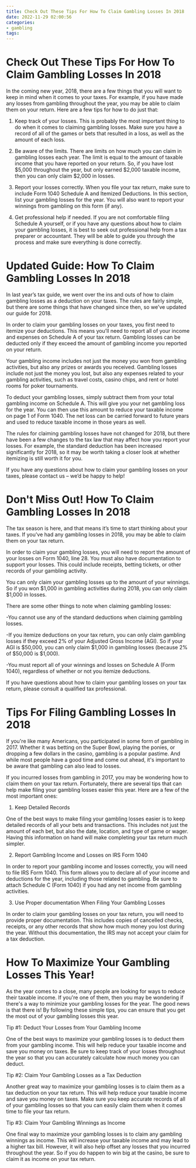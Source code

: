 ```yaml
---
title: Check Out These Tips For How To Claim Gambling Losses In 2018
date: 2022-11-29 02:00:56
categories:
- gambling
tags:
---
```



#  Check Out These Tips For How To Claim Gambling Losses In 2018

In the coming new year, 2018, there are a few things that you will want to keep in mind when it comes to your taxes. For example, if you have made any losses from gambling throughout the year, you may be able to claim them on your return. Here are a few tips for how to do just that:

1. Keep track of your losses. This is probably the most important thing to do when it comes to claiming gambling losses. Make sure you have a record of all of the games or bets that resulted in a loss, as well as the amount of each loss.

2. Be aware of the limits. There are limits on how much you can claim in gambling losses each year. The limit is equal to the amount of taxable income that you have reported on your return. So, if you have lost $5,000 throughout the year, but only earned $2,000 taxable income, then you can only claim $2,000 in losses.

3. Report your losses correctly. When you file your tax return, make sure to include Form 1040 Schedule A and Itemized Deductions. In this section, list your gambling losses for the year. You will also want to report your winnings from gambling on this form (if any).

4. Get professional help if needed. If you are not comfortable filing Schedule A yourself, or if you have any questions about how to claim your gambling losses, it is best to seek out professional help from a tax preparer or accountant. They will be able to guide you through the process and make sure everything is done correctly.

#   Updated Guide: How To Claim Gambling Losses In 2018

In last year’s tax guide, we went over the ins and outs of how to claim gambling losses as a deduction on your taxes. The rules are fairly simple, but there are some things that have changed since then, so we’ve updated our guide for 2018.

In order to claim your gambling losses on your taxes, you first need to itemize your deductions. This means you’ll need to report all of your income and expenses on Schedule A of your tax return. Gambling losses can be deducted only if they exceed the amount of gambling income you reported on your return.

Your gambling income includes not just the money you won from gambling activities, but also any prizes or awards you received. Gambling losses include not just the money you lost, but also any expenses related to your gambling activities, such as travel costs, casino chips, and rent or hotel rooms for poker tournaments.

To deduct your gambling losses, simply subtract them from your total gambling income on Schedule A. This will give you your net gambling loss for the year. You can then use this amount to reduce your taxable income on page 1 of Form 1040. The net loss can be carried forward to future years and used to reduce taxable income in those years as well.

The rules for claiming gambling losses have not changed for 2018, but there have been a few changes to the tax law that may affect how you report your losses. For example, the standard deduction has been increased significantly for 2018, so it may be worth taking a closer look at whether itemizing is still worth it for you.

If you have any questions about how to claim your gambling losses on your taxes, please contact us – we’d be happy to help!

#   Don't Miss Out! How To Claim Gambling Losses In 2018

The tax season is here, and that means it’s time to start thinking about your taxes. If you’ve had any gambling losses in 2018, you may be able to claim them on your tax return.

In order to claim your gambling losses, you will need to report the amount of your losses on Form 1040, line 28. You must also have documentation to support your losses. This could include receipts, betting tickets, or other records of your gambling activity.

You can only claim your gambling losses up to the amount of your winnings. So if you won $1,000 in gambling activities during 2018, you can only claim $1,000 in losses.

There are some other things to note when claiming gambling losses:

-You cannot use any of the standard deductions when claiming gambling losses.

-If you itemize deductions on your tax return, you can only claim gambling losses if they exceed 2% of your Adjusted Gross Income (AGI). So if your AGI is $50,000, you can only claim $1,000 in gambling losses (because 2% of $50,000 is $1,000).

-You must report all of your winnings and losses on Schedule A (Form 1040), regardless of whether or not you itemize deductions.

If you have questions about how to claim your gambling losses on your tax return, please consult a qualified tax professional.

#  Tips For Filing Gambling Losses In 2018

If you're like many Americans, you participated in some form of gambling in 2017. Whether it was betting on the Super Bowl, playing the ponies, or dropping a few dollars in the casino, gambling is a popular pastime. And while most people have a good time and come out ahead, it's important to be aware that gambling can also lead to losses.

If you incurred losses from gambling in 2017, you may be wondering how to claim them on your tax return. Fortunately, there are several tips that can help make filing your gambling losses easier this year. Here are a few of the most important ones:

1. Keep Detailed Records

One of the best ways to make filing your gambling losses easier is to keep detailed records of all your bets and transactions. This includes not just the amount of each bet, but also the date, location, and type of game or wager. Having this information on hand will make completing your tax return much simpler.

2. Report Gambling Income and Losses on IRS Form 1040

In order to report your gambling income and losses correctly, you will need to file IRS Form 1040. This form allows you to declare all of your income and deductions for the year, including those related to gambling. Be sure to attach Schedule C (Form 1040) if you had any net income from gambling activities.

3. Use Proper documentation When Filing Your Gambling Losses

In order to claim your gambling losses on your tax return, you will need to provide proper documentation. This includes copies of cancelled checks, receipts, or any other records that show how much money you lost during the year. Without this documentation, the IRS may not accept your claim for a tax deduction.

#  How To Maximize Your Gambling Losses This Year!

As the year comes to a close, many people are looking for ways to reduce their taxable income. If you're one of them, then you may be wondering if there's a way to minimize your gambling losses for the year. The good news is that there is! By following these simple tips, you can ensure that you get the most out of your gambling losses this year.

Tip #1: Deduct Your Losses from Your Gambling Income

One of the best ways to maximize your gambling losses is to deduct them from your gambling income. This will help reduce your taxable income and save you money on taxes. Be sure to keep track of your losses throughout the year so that you can accurately calculate how much money you can deduct.

Tip #2: Claim Your Gambling Losses as a Tax Deduction

Another great way to maximize your gambling losses is to claim them as a tax deduction on your tax return. This will help reduce your taxable income and save you money on taxes. Make sure you keep accurate records of all of your gambling losses so that you can easily claim them when it comes time to file your tax return.

Tip #3: Claim Your Gambling Winnings as Income

One final way to maximize your gambling losses is to claim any gambling winnings as income. This will increase your taxable income and may lead to a higher tax bill. However, it will also help offset any losses that you incurred throughout the year. So if you do happen to win big at the casino, be sure to claim it as income on your tax return.